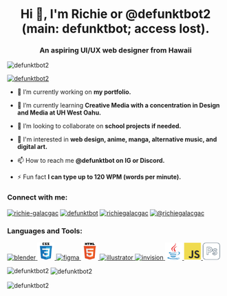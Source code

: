 <h1 align="center">Hi 👋, I'm Richie or @defunktbot2 (main: defunktbot; access lost).</h1>
<h3 align="center">An aspiring UI/UX web designer from Hawaii</h3>

<p align="left"> <img src="https://komarev.com/ghpvc/?username=defunktbot2&label=Profile%20views&color=0e75b6&style=flat" alt="defunktbot2" /> </p>

<p align="left"> <a href="https://github.com/ryo-ma/github-profile-trophy"><img src="https://github-profile-trophy.vercel.app/?username=defunktbot2" alt="defunktbot2" /></a> </p>

- 🔭 I’m currently working on **my portfolio.**

- 🌱 I’m currently learning **Creative Media with a concentration in Design and Media at UH West Oahu.**

- 👯 I’m looking to collaborate on **school projects if needed.**

- 👀 I'm interested in **web design, anime, manga, alternative music, and digital art.**

- 📫 How to reach me **@defunktbot on IG or Discord.**

- ⚡ Fun fact **I can type up to 120 WPM (words per minute).**

<h3 align="left">Connect with me:</h3>
<p align="left">
<a href="https://linkedin.com/in/richie-galacgac" target="blank"><img align="center" src="https://raw.githubusercontent.com/rahuldkjain/github-profile-readme-generator/master/src/images/icons/Social/linked-in-alt.svg" alt="richie-galacgac" height="30" width="40" /></a>
<a href="https://instagram.com/defunktbot" target="blank"><img align="center" src="https://raw.githubusercontent.com/rahuldkjain/github-profile-readme-generator/master/src/images/icons/Social/instagram.svg" alt="defunktbot" height="30" width="40" /></a>
<a href="https://www.behance.net/richiegalacgac" target="blank"><img align="center" src="https://raw.githubusercontent.com/rahuldkjain/github-profile-readme-generator/master/src/images/icons/Social/behance.svg" alt="richiegalacgac" height="30" width="40" /></a>
<a href="https://www.youtube.com/@richiegalacgac" target="blank"><img align="center" src="https://raw.githubusercontent.com/rahuldkjain/github-profile-readme-generator/master/src/images/icons/Social/youtube.svg" alt="@richiegalacgac" height="30" width="40" /></a>
</p>

<h3 align="left">Languages and Tools:</h3>
<p align="left"> <a href="https://www.blender.org/" target="_blank" rel="noreferrer"> <img src="https://download.blender.org/branding/community/blender_community_badge_white.svg" alt="blender" width="40" height="40"/> </a> <a href="https://www.w3schools.com/css/" target="_blank" rel="noreferrer"> <img src="https://raw.githubusercontent.com/devicons/devicon/master/icons/css3/css3-original-wordmark.svg" alt="css3" width="40" height="40"/> </a> <a href="https://www.figma.com/" target="_blank" rel="noreferrer"> <img src="https://www.vectorlogo.zone/logos/figma/figma-icon.svg" alt="figma" width="40" height="40"/> </a> <a href="https://www.w3.org/html/" target="_blank" rel="noreferrer"> <img src="https://raw.githubusercontent.com/devicons/devicon/master/icons/html5/html5-original-wordmark.svg" alt="html5" width="40" height="40"/> </a> <a href="https://www.adobe.com/in/products/illustrator.html" target="_blank" rel="noreferrer"> <img src="https://www.vectorlogo.zone/logos/adobe_illustrator/adobe_illustrator-icon.svg" alt="illustrator" width="40" height="40"/> </a> <a href="https://www.invisionapp.com/" target="_blank" rel="noreferrer"> <img src="https://www.vectorlogo.zone/logos/invisionapp/invisionapp-icon.svg" alt="invision" width="40" height="40"/> </a> <a href="https://www.java.com" target="_blank" rel="noreferrer"> <img src="https://raw.githubusercontent.com/devicons/devicon/master/icons/java/java-original.svg" alt="java" width="40" height="40"/> </a> <a href="https://developer.mozilla.org/en-US/docs/Web/JavaScript" target="_blank" rel="noreferrer"> <img src="https://raw.githubusercontent.com/devicons/devicon/master/icons/javascript/javascript-original.svg" alt="javascript" width="40" height="40"/> </a> <a href="https://www.photoshop.com/en" target="_blank" rel="noreferrer"> <img src="https://raw.githubusercontent.com/devicons/devicon/master/icons/photoshop/photoshop-line.svg" alt="photoshop" width="40" height="40"/> </a> </p>

<p><img align="left" src="https://github-readme-stats.vercel.app/api/top-langs?username=defunktbot2&show_icons=true&locale=en&layout=compact" alt="defunktbot2" /></p>

<p>&nbsp;<img align="center" src="https://github-readme-stats.vercel.app/api?username=defunktbot2&show_icons=true&locale=en" alt="defunktbot2" /></p>

<p><img align="center" src="https://github-readme-streak-stats.herokuapp.com/?user=defunktbot2&" alt="defunktbot2" /></p>
